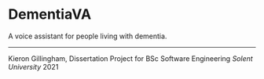 # DementiaVA
A voice assistant for people living with dementia.

---
Kieron Gillingham,
Dissertation Project for BSc Software Engineering
*Solent University* 2021